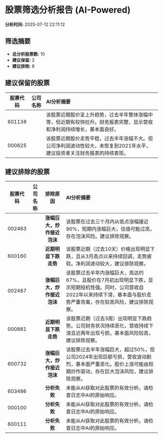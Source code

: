 # 股票筛选分析报告 (AI-Powered)

**分析时间:** 2025-07-12 22:11:12

## 筛选摘要

- **总分析股票数:** 10
- **建议保留:** 2
- **建议排除:** 8

## 建议保留的股票

| 股票代码 | 公司名称 | AI分析摘要 |
|:---:|:---:|:---|
| 601138 |  | 该股票近期股价呈上升趋势，过去半年整体涨幅中等，但近期有较快拉升。财务报表完整，显示营收和净利润持续增长，基本面良好。 |
| 000625 |  | 该股票近期股价走势平稳，过去半年涨幅不大。但公司净利润波动性较大，未恢复到2021年水平，建议投资者关注财务报表的持续表现。 |

## 建议排除的股票

| 股票代码 | 公司名称 | 排除原因 | AI分析摘要 |
|:---:|:---:|:---:|:---|
| 002463 |  | **涨幅巨大，炒作接近泡沫** | 该股票在过去三个月内从低点涨幅接近90%，短期内涨幅巨大，估值可能过高，存在泡沫风险。建议排除观察。 |
| 600160 |  | **近期明显下跌走势** | 该股票近期（过去10天）价格出现明显下跌，且从3月高点以来持续回调，走势疲软。净利润波动较大，建议排除观察。 |
| 002487 |  | **涨幅巨大，炒作接近泡沫** | 该股票过去半年内涨幅巨大，高达约67%，且股价在7月初出现明显下跌，显示短期投机性强。同时，公司营收自2022年以来持续下滑，基本面与股价走势严重背离，存在较高风险，建议排除观察。 |
| 000881 |  | **近期明显下跌走势** | 该股票近期（过去3周）出现明显下跌趋势。公司财务状况持续恶化，营收持续下滑且近两年出现亏损，基本面风险较高，建议排除观察。 |
| 600732 |  | **涨幅巨大，炒作接近泡沫** | 该股票过去半年涨幅巨大，超过50%，但公司2024年出现巨额亏损，营收波动剧烈，基本面严重恶化。股价上涨可能由短期炒作驱动，存在巨大泡沫风险，建议排除观察。 |
| 603486 |  | **分析失败** | 未能从AI获取对此股票的有效分析。请检查日志中AI的原始响应。 |
| 000100 |  | **分析失败** | 未能从AI获取对此股票的有效分析。请检查日志中AI的原始响应。 |
| 600111 |  | **分析失败** | 未能从AI获取对此股票的有效分析。请检查日志中AI的原始响应。 |
